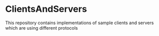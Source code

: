 # ClientsAndServers
This repository contains implementations of sample clients and servers which are using  different protocols
